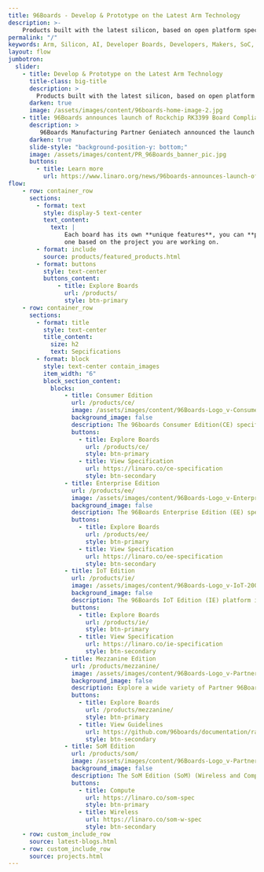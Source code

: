 ```yaml
---
title: 96Boards - Develop & Prototype on the Latest Arm Technology
description: >-
    Products built with the latest silicon, based on open platform specifications for developers, makers and businesses
permalink: "/"
keywords: Arm, Silicon, AI, Developer Boards, Developers, Makers, SoC, Consumer, IoT, Enterprise
layout: flow
jumbotron:
  slider:
    - title: Develop & Prototype on the Latest Arm Technology
      title-class: big-title
      description: >
        Products built with the latest silicon, based on open platform specifications for developers, makers and businesses
      darken: true
      image: /assets/images/content/96boards-home-image-2.jpg
    - title: 96Boards announces launch of Rockchip RK3399 Board Compliant with 96Boards SOM specification
      description: >
         96Boards Manufacturing Partner Geniatech announced the launch of another Rockchip RK3399 Board and Carrier Board
      darken: true
      slide-style: "background-position-y: bottom;"
      image: /assets/images/content/PR_96Boards_banner_pic.jpg
      buttons:
        - title: Learn more
          url: https://www.linaro.org/news/96boards-announces-launch-of-rockchip-rk3399-som-board/
flow:
    - row: container_row
      sections:
        - format: text
          style: display-5 text-center
          text_content:
            text: |
                Each board has its own **unique features**, you can **pick and choose**
                one based on the project you are working on.
        - format: include
          source: products/featured_products.html
        - format: buttons
          style: text-center
          buttons_content:
              - title: Explore Boards
                url: /products/
                style: btn-primary
    - row: container_row
      sections:
        - format: title
          style: text-center
          title_content:
            size: h2
            text: Sepcifications
        - format: block
          style: text-center contain_images
          item_width: "6"
          block_section_content:
            blocks:
                - title: Consumer Edition
                  url: /products/ce/
                  image: /assets/images/content/96Boards-Logo_v-Consumer-200x200.png
                  background_image: false
                  description: The 96boards Consumer Edition(CE) specification targets the mobile, embedded and digital home segments.
                  buttons:
                    - title: Explore Boards
                      url: /products/ce/
                      style: btn-primary
                    - title: View Specification
                      url: https://linaro.co/ce-specification
                      style: btn-secondary
                - title: Enterprise Edition
                  url: /products/ee/
                  image: /assets/images/content/96Boards-Logo_v-Enterprise-200x200.png
                  background_image: false
                  description: The 96Boards Enterprise Edition (EE) specification targets the networking and server segments
                  buttons:
                    - title: Explore Boards
                      url: /products/ee/
                      style: btn-primary
                    - title: View Specification
                      url: https://linaro.co/ee-specification
                      style: btn-secondary
                - title: IoT Edition
                  url: /products/ie/
                  image: /assets/images/content/96Boards-Logo_v-IoT-200x200.png
                  background_image: false
                  description: The 96Boards IoT Edition (IE) platform is designed to support development in the Internet of Things (IoT) space.
                  buttons:
                    - title: Explore Boards
                      url: /products/ie/
                      style: btn-primary
                    - title: View Specification
                      url: https://linaro.co/ie-specification
                      style: btn-secondary
                - title: Mezzanine Edition
                  url: /products/mezzanine/
                  image: /assets/images/content/96Boards-Logo_v-Partner-200x200.png
                  background_image: false
                  description: Explore a wide variety of Partner 96Boards mezzanines, accessories and more to expand on your development experience.
                  buttons:
                    - title: Explore Boards
                      url: /products/mezzanine/
                      style: btn-primary
                    - title: View Guidelines
                      url: https://github.com/96boards/documentation/raw/master/mezzanine/files/mezzanine-design-guidelines.pdf
                      style: btn-secondary
                - title: SoM Edition
                  url: /products/som/
                  image: /assets/images/content/96Boards-Logo_v-Partner-200x200.png
                  background_image: false
                  description: The SoM Edition (SoM) (Wireless and Compute) encourages the development of reliable and cost-effective embedded platforms for building end-products.
                  buttons:
                    - title: Compute
                      url: https://linaro.co/som-spec
                      style: btn-primary
                    - title: Wireless
                      url: https://linaro.co/som-w-spec
                      style: btn-secondary
    - row: custom_include_row
      source: latest-blogs.html
    - row: custom_include_row
      source: projects.html
---
```

